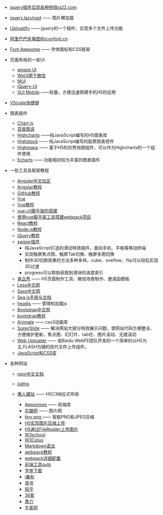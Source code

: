 - [jquery插件实现各种特效jq22.com](http://www.jq22.com)

- [jquery.lazyload](http://www.jq22.com/jquery-info390)  —— 图片懒加载

- [Uploadify](http://www.uploadify.com/about/) —— jquery的一个插件，实现多个文件上传功能

- [阿里巴巴矢量图标iconfont.cn](www.iconfont.cn)

- [Font Awesome](http://fontawesome.dashgame.com/) —— 字体图标和CSS框架

- 页面布局的一些UI

  - [amaze UI](http://amazeui.org)
  - [WeUI用于微信](https://weui.io/)
  - [MUI](http://dev.dcloud.net.cn)
  - [jQuery-UI](http://www.jqueryui.org.cn/)
  - [SUI Mobile](http://m.sui.taobao.org/) ——轻量，方便迅速搭建手机H5的应用

- [VScode快捷键](http://blog.csdn.net)

- 图表插件

  - [Chart.js](http://www.bootcss.com)
  - [百度图说](http://tushuo.baidu.com)
  - [Highcharts](www.hcharts.cn) ——纯JavaScript编写的H5图表库
  - [Highstock](www.hcharts.cn)  —— 纯JavaScript编写的股票图表控件
  - [Highmaps](www.hcharts.cn)  —— 基于H5的优秀地图组件，可以作为Highcharts的一个组件使用
  - [Echarts](www.hcharts.cn)   —— 功能相对较为丰富的图表插件

- 一些工具及框架教程

  - [Angular中文社区](http://www.angularjs.cn/)
  - [Angular教程](http://www.runoob.com/angularjs/angularjs-tutorial.html)
  - [GitHub教程](http://www.runoob.com/w3cnote/git-guide.html)
  - [Vue](https://cn.vuejs.org/)
  - [Vue教程](http://www.runoob.com/w3cnote/vue-js-quickstart.html)
  - [vue-cli脚手架的搭建](http://blog.csdn.net/u013034014/article/details/53995678)
  - [使用vue脚手架工具搭建webpack项目](https://www.cnblogs.com/libin-1/p/6833373.html)
  - [React教程](http://www.runoob.com/react/react-tutorial.html)
  - [Node.js教程](http://www.runoob.com/react/react-tutorial.html)
  - [jQuery教程](http://www.runoob.com/jquery/jquery-tutorial.html)
  - [swiper插件](http://www.swiper.com.cn/) 
    - 纯JavaScript打造的滑动特效插件，面向手机、平板等移动终端
    - 实现触屏焦点图、触屏Tab切换、触屏多图切换
    - 制作3D切换效果的方法多种多样。cube、oveflow、flip可以轻松实现3D过渡
    - progress可以帮助获取到滑块的进度索引
  - [易企秀](http://www.eqxiu.com/) —— H5页面制作工具、微信场景制作、邀请函模板
  - [Less中文网](http://lesscss.cn/)
  - [Sass中文网](https://www.sass.hk/)
  - [Sea.js手册与文档](http://www.zhangxinxu.com/sp/seajs/docs/zh-cn/module-definition.html)
  - [headjs](https://www.cnblogs.com/2050/archive/2012/07/14/2591449.html) —— 管理和加载js
  - [Bootstrap中文网](http://www.bootcss.com/)
  - [bootstrap教程](http://www.runoob.com/bootstrap/bootstrap-tutorial.html)
  - [Animate](http://www.jq22.com/jquery-info819) —— css3动画库
  - [SuperSlide](http://www.superslide2.com/) —— 解决网站大部分特效展示问题，使网站代码方便整洁、方便维护更新，焦点图、幻灯片、tab栏、图片滚动、无缝滚动
  - [Web Uploader](http://fex.baidu.com/webuploader) ——  由Baidu WebFE团队开发的一个简单的以H5为主,FLASH为辅的现代文件上传组件。
  - [JavaScript和CSS库](http://web.jobbole.com/94180/) 

- 各种网站

  - [npm中文文档](https://www.npmjs.com.cn/)
  - [jiathis](http://www.jiathis.com/)

  - [懒人建站](http://www.51xuediannao.com/html+css/htmlcssjq/694.html)  —— H5C3响应式布局
    - [Awesomes](https://www.awesomes.cn/) —— 前端库
    - [花瓣网](http://huaban.com/) —— 图片网
    - [tiny png ](https://tinypng.com/) —— 智能PNG和JPEG压缩
    - [H5实现图片压缩上传](http://blog.csdn.net/hj7jay/article/details/51003926)
    - [H5通过FileReader上传图片](http://blog.csdn.net/chauncywu/article/details/54670465)
    - [W3school](http://www.w3school.com.cn)
    - [W3Cplus](https://www.w3cplus.com/)
    - [Markdown语法](https://www.appinn.com/markdown/)
    - [webpack教程](http://www.runoob.com/w3cnote/webpack-tutorial.html)
    - [webpack详细配置](http://blog.csdn.net/c_kite/article/details/71279853)
    - [前端工具gulp](http://blog.sina.com.cn/s/blog_6592d8070102vmuq.html)
    - [字体下载](http://font.chinaz.com/150120284630.htm)
    - [i春秋](https://www.ichunqiu.com/)
    - [简书](https://www.jianshu.com/)
    - [知乎](https://www.zhihu.com)
    - [36氪](http://36kr.com/)
    - [墨刀](https://modao.cc)
    - [牛客网](https://www.nowcoder.com/)
